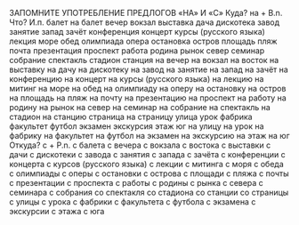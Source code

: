 ЗАПОМНИТЕ УПОТРЕБЛЕНИЕ ПРЕДЛОГОВ «НА» И «С»
Куда? на + B.n.  Что? И.п.
балет
на балет
вечер
вокзал
выставка
дача
дискотека
завод
занятие
запад
зачёт
конференция
концерт
курсы (русского языка)
лекция
море
обед
олимпиада
опера
остановка
остров
площадь
пляж
почта
презентация
проспект
работа
родина
рынок
север
семинар
собрание
спектакль
стадион
станция
на вечер
на вокзал
на восток
на выставку
на дачу
на дискотеку
на завод
на занятие
на запад
на зачёт
на конференцию
на концерт
на курсы (русского языка)
на лекцию
на митинг
на море
на обед
на олимпиаду
на оперу
на остановку
на остров
на площадь
на пляж
на почту
на презентацию
на проспект
на работу
на родину
на рынок
на север
на семинар
на собрание
на спектакль
на стадион
на станцию
страница
на страницу
улица
урок
фабрика
факультет
футбол
экзамен
экскурсия
этаж
юг
на улицу
на урок
на фабрику
на факультет
на футбол
на экзамен
на экскурсию
на этаж
на юг
Откуда? с + P.n.
с балета
с вечера
с вокзала
с востока
с выставки
с дачи
с дискотеки
с завода
с занятия
с запада
с зачёта
с конференции
с концерта
с курсов (русского языка)
с лекции
с митинга
с моря
с обеда
с олимпиады
с оперы
с остановки
с острова
с площади
с пляжа
с почты
с презентации
с проспекта
с работы
с родины
с рынка
с севера
с семинара
с собрания
со спектакля
со стадиона
со станции
со страницы
с улицы
с урока
с фабрики
с факультета
с футбола
с экзамена
с экскурсии
с этажа
с юга